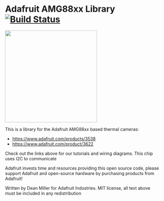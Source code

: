 # Adafruit AMG88xx Library [![Build Status](https://travis-ci.org/adafruit/Adafruit_AMG88xx.svg?branch=master)](https://travis-ci.org/adafruit/Adafruit_AMG88xx)

<img src="https://cdn-shop.adafruit.com/970x728/3538-01.jpg" height="300"/>

This is a library for the Adafruit AMG88xx based thermal cameras:
  * https://www.adafruit.com/products/3538
  * https://www.adafruit.com/product/3622
 
Check out the links above for our tutorials and wiring diagrams. This chip uses I2C to communicate

Adafruit invests time and resources providing this open source code, please support Adafruit and open-source hardware by purchasing products from Adafruit!

Written by Dean Miller for Adafruit Industries.
MIT license, all text above must be included in any redistribution